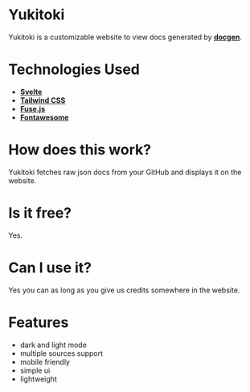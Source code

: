 # Yukitoki
Yukitoki is a customizable website to view docs generated by **[docgen](https://github.com/DevSnowflake/docgen)**.

# Technologies Used
- **[Svelte](https://svelte.dev)**
- **[Tailwind CSS](https://tailwindcss.com)**
- **[Fuse.js](https://npmjs.com/package/fuse.js)**
- **[Fontawesome](https://fontawesome.com)**

# How does this work?
Yukitoki fetches raw json docs from your GitHub and displays it on the website.

# Is it free?
Yes.

# Can I use it?
Yes you can as long as you give us credits somewhere in the website.

# Features
- dark and light mode
- multiple sources support
- mobile friendly
- simple ui
- lightweight
